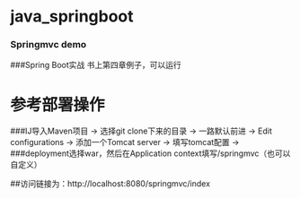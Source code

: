 # java_springboot
### Springmvc demo
###Spring Boot实战 书上第四章例子，可以运行

# 参考部署操作
###IJ导入Maven项目 -> 选择git clone下来的目录 -> 一路默认前进 -> Edit configurations -> 添加一个Tomcat server -> 填写tomcat配置 -> 
###deployment选择war，然后在Application context填写/springmvc（也可以自定义）

##访问链接为：http://localhost:8080/springmvc/index
